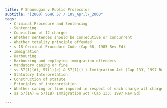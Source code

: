 ```yaml
---
title: P Shanmugam v Public Prosecutor 
subtitle: "[2000] SGHC 57 / 10\_April\_2000"
tags:
  - Criminal Procedure and Sentencing
  - Sentencing
  - Conviction of 12 charges
  - Whether sentences should be consecutive or concurrent
  - Whether totality principle offended
  - s 18 Criminal Procedure Code (Cap 68, 1985 Rev Ed)
  - Immigration
  - Harbouring
  - Harbouring and employing immigration offenders
  - Mandatory caning or fine
  - ss 57(1)(d), 57(1)(e) & 57(1)(ii) Immigration Act (Cap 133, 1997 Rev Ed)
  - Statutory Interpretation
  - Construction of statute
  - Principles of interpretation
  - Whether caning or fine imposed in respect of each charge all charges under s 57(1)(e)
  - ss 57(1A) & 57(1B) Immigration Act (Cap 133, 1997 Rev Ed)

---
```


